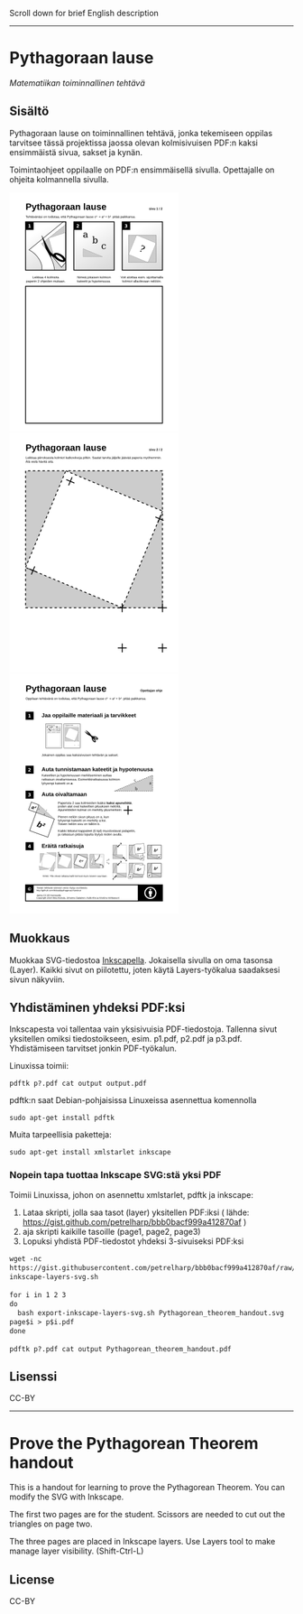 Scroll down for brief English description

- - -

# Pythagoraan lause

*Matematiikan toiminnallinen tehtävä*

## Sisältö

Pythagoraan lause on toiminnallinen tehtävä, jonka tekemiseen oppilas tarvitsee tässä projektissa jaossa olevan kolmisivuisen PDF:n kaksi ensimmäistä sivua, sakset ja kynän.

Toimintaohjeet oppilaalle on PDF:n ensimmäisellä sivulla. Opettajalle on ohjeita kolmannella sivulla.

![page 1](png/p1.png) 
![page 2](png/p2.png) 
![page 3](png/p3.png) 

## Muokkaus

Muokkaa SVG-tiedostoa [Inkscapella](http://www.inkscape.org). Jokaisella sivulla on oma tasonsa (Layer). Kaikki sivut on piilotettu, joten käytä Layers-työkalua saadaksesi sivun näkyviin.

## Yhdistäminen yhdeksi PDF:ksi

Inkscapesta voi tallentaa vain yksisivuisia PDF-tiedostoja. Tallenna sivut yksitellen omiksi tiedostoikseen, esim. p1.pdf, p2.pdf ja p3.pdf. Yhdistämiseen tarvitset jonkin PDF-työkalun.

Linuxissa toimii:

```
pdftk p?.pdf cat output output.pdf
```

pdftk:n saat Debian-pohjaisissa Linuxeissa asennettua komennolla
```
sudo apt-get install pdftk
```

Muita tarpeellisia paketteja:
```
sudo apt-get install xmlstarlet inkscape
```

### Nopein tapa tuottaa Inkscape SVG:stä yksi PDF

Toimii Linuxissa, johon on asennettu xmlstarlet, pdftk ja inkscape:

1. Lataa skripti, jolla saa tasot (layer) yksitellen PDF:iksi
( lähde: https://gist.github.com/petrelharp/bbb0bacf999a412870af )
2. aja skripti kaikille tasoille (page1, page2, page3)
3. Lopuksi yhdistä PDF-tiedostot yhdeksi 3-sivuiseksi PDF:ksi

```
wget -nc https://gist.githubusercontent.com/petrelharp/bbb0bacf999a412870af/raw/77b0a9f4c2a71733d1d750a61d5d15f4be596cb3/export-inkscape-layers-svg.sh

for i in 1 2 3
do
  bash export-inkscape-layers-svg.sh Pythagorean_theorem_handout.svg page$i > p$i.pdf
done

pdftk p?.pdf cat output Pythagorean_theorem_handout.pdf
```

## Lisenssi

CC-BY

- - -

# Prove the Pythagorean Theorem handout

This is a handout for learning to prove the Pythagorean Theorem. You can modify the SVG with Inkscape.

The first two pages are for the student. Scissors are needed to cut out the triangles on page two. 

The three pages are placed in Inkscape layers. Use Layers tool to make manage layer visibility. (Shift-Ctrl-L)

## License

CC-BY


